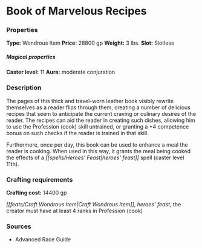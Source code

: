 ﻿---
Title: "Book of Marvelous Recipes"
Type: "Wondrous Item"
Price: "28800 gp"
Weight: "3 lbs."
Slot: "Slotless"
Caster level: "11"
Aura: "moderate conjuration"
Description: |
  "The pages of this thick and travel-worn leather book visibly rewrite themselves as a reader flips through them, creating a number of delicious recipes that seem to anticipate the current craving or culinary desires of the reader. The recipes can aid the reader in creating such dishes, allowing him to use the Profession (cook) skill untrained, or granting a +4 competence bonus on such checks if the reader is trained in that skill.
  Furthermore, once per day, this book can be used to enhance a meal the reader is cooking. When used in this way, it grants the meal being cooked the effects of a _heroes' feast_ spell (caster level 11th)."
Crafting cost: "14400 gp"
Sources: "['Advanced Race Guide']"
---

# Book of Marvelous Recipes

### Properties

**Type:** Wondrous Item **Price:** 28800 gp **Weight:** 3 lbs. **Slot:** Slotless

##### Magical properties

**Caster level:** 11 **Aura:** moderate conjuration

### Description

The pages of this thick and travel-worn leather book visibly rewrite themselves as a reader flips through them, creating a number of delicious recipes that seem to anticipate the current craving or culinary desires of the reader. The recipes can aid the reader in creating such dishes, allowing him to use the Profession (cook) skill untrained, or granting a +4 competence bonus on such checks if the reader is trained in that skill.

Furthermore, once per day, this book can be used to enhance a meal the reader is cooking. When used in this way, it grants the meal being cooked the effects of a _[[spells/Heroes' Feast|heroes' feast]]_ spell (caster level 11th).

### Crafting requirements

**Crafting cost:** 14400 gp

_[[feats/Craft Wondrous Item|Craft Wondrous Item]]_, _heroes' feast_, the creator must have at least 4 ranks in Profession (cook)

### Sources

* Advanced Race Guide